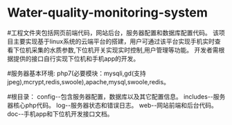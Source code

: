 # Water-quality-monitoring-system
#工程文件夹包括网页前端代码，网站后台，服务器配置和数据库配置代码。
该项目主要实现基于linux系统的云端平台的搭建，用户可通过该平台实现手机实时查看下位机采集的水质参数,下位机开关实现实时控制,用户管理等功能。
开发者需根据提供的接口自行实现下位机和手机app的开发。

#服务器基本环境:
php7(必要模块：mysqli,gd(支持jpeg),mcrypt,redis,swoole),apache,mysql,swoole,redis。

#根目录：
config--包含服务器配置，数据库以及其它配置信息。
includes--服务器核心php代码。
log--服务器状态和错误日志。
web--网站前端和后台代码。
doc--手机app和下位机开发接口文档。
